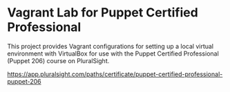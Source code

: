 # Vagrant Lab for Puppet Certified Professional 

This project provides Vagrant configurations for setting up a local virtual environment with VirtualBox for use with the Puppet Certified Professional (Puppet 206) course on PluralSight.

https://app.pluralsight.com/paths/certificate/puppet-certified-professional-puppet-206